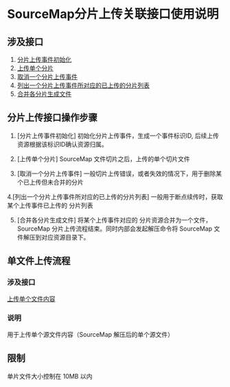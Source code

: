 

# SourceMap分片上传关联接口使用说明

## 涉及接口
1. [分片上传事件初始化](../../open-api/rum-sourcemap/multipart-upload-init/)
2. [上传单个分片](../../open-api/rum-sourcemap/upload-part/)
3. [取消一个分片上传事件](../../open-api/rum-sourcemap/upload-cancel/)
4. [列出一个分片上传事件所对应的已上传的分片列表](../../open-api/rum-sourcemap/part-list/)
5. [合并各分片生成文件](../../open-api/rum-sourcemap/part-merge/)

## 分片上传接口操作步骤

1. [分片上传事件初始化] 初始化分片上传事件，生成一个事件标识ID, 后续上传资源根据该标识ID确认资源归属。

2. [上传单个分片] SourceMap 文件切片之后，上传的单个切片文件

3. [取消一个分片上传事件] 一般切片上传错误，或者失效的情况下，用于删除某个已上传但未合并的分片

4.[列出一个分片上传事件所对应的已上传的分片列表] 一般用于断点续传时，获取某个上传事件已上传的 分片列表

5. [合并各分片生成文件] 将某个上传事件对应的 分片资源合并为一个文件，SourceMap 分片上传流程结束。同时内部会发起解压命令将 SourceMap 文件解压到对应资源目录下。



## 单文件上传流程
### 涉及接口
[上传单个文件内容](../../open-api/rum-sourcemap/upload-file-content/)

### 说明
用于上传单个源文件内容（SourceMap 解压后的单个源文件）



## 限制

单片文件大小控制在 10MB 以内